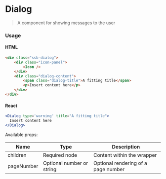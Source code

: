 Dialog
========

> A component for showing messages to the user

### Usage

#### HTML

```html
<div class="ssb-dialog">
    <div class="icon-panel">
        <Icon />
    </div>
    <div class="dialog-content">
        <span class="dialog-title">A fitting title</span>
        <p>Insert content here</p>
    </div>
</div>
```

#### React

```jsx harmony
<Dialog type='warning' title="A fitting title">
  Insert content here
</Dialog> 
```

Available props:

| Name       | Type           | Description  |
| ---------- | ------------- | ----- |
| children   | Required node | Content within the wrapper |
| pageNumber | Optional number or string | Optional rendering of a page number |
